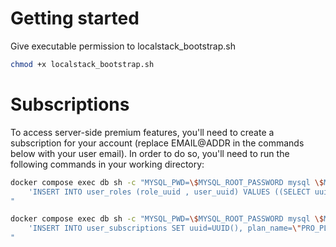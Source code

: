 # Getting started

Give executable permission to localstack_bootstrap.sh

``` bash
chmod +x localstack_bootstrap.sh
```

# Subscriptions
To access server-side premium features, you'll need to create a subscription for your account (replace EMAIL@ADDR in the commands below with your user email). In order to do so, you'll need to run the following commands in your working directory:

``` bash
docker compose exec db sh -c "MYSQL_PWD=\$MYSQL_ROOT_PASSWORD mysql \$MYSQL_DATABASE -e \
    'INSERT INTO user_roles (role_uuid , user_uuid) VALUES ((SELECT uuid FROM roles WHERE name=\"PRO_USER\" ORDER BY version DESC limit 1) ,(SELECT uuid FROM users WHERE email=\"EMAIL@ADDR\")) ON DUPLICATE KEY UPDATE role_uuid = VALUES(role_uuid);' \
"

docker compose exec db sh -c "MYSQL_PWD=\$MYSQL_ROOT_PASSWORD mysql \$MYSQL_DATABASE -e \
    'INSERT INTO user_subscriptions SET uuid=UUID(), plan_name=\"PRO_PLAN\", ends_at=8640000000000000, created_at=0, updated_at=0, user_uuid=(SELECT uuid FROM users WHERE email=\"EMAIL@ADDR\"), subscription_id=1, subscription_type=\"regular\";' \
"
```